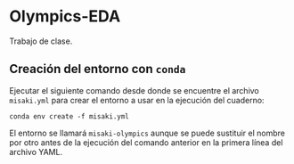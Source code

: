 # Olympics-EDA
Trabajo de clase.

## Creación del entorno con `conda`
Ejecutar el siguiente comando desde donde se encuentre el archivo `misaki.yml` para crear el entorno a usar en la ejecución del cuaderno:
```
conda env create -f misaki.yml
```
El entorno se llamará `misaki-olympics` aunque se puede sustituir el nombre por otro antes de la ejecución del comando anterior en la primera línea del archivo YAML.